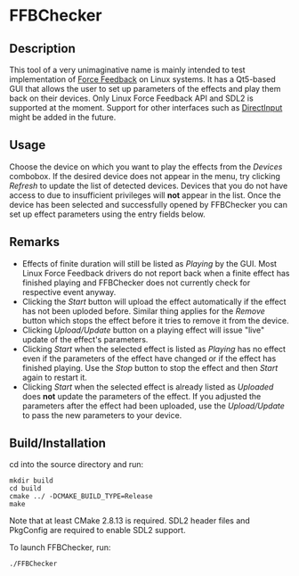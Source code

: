 FFBChecker
===

Description
---
This tool of a very unimaginative name is mainly intended to test implementation of [Force Feedback](https://en.wikipedia.org/wiki/Haptic_technology) on Linux systems. It has a Qt5-based GUI that allows the user to set up parameters of the effects and play them back on their devices. Only Linux Force Feedback API and SDL2 is supported at the moment. Support for other interfaces such as [DirectInput](https://msdn.microsoft.com/en-us/library/windows/desktop/ee418273(v=vs.85).aspx) might be added in the future.


Usage
---
Choose the device on which you want to play the effects from the *Devices* combobox. If the desired device does not appear in the menu, try clicking *Refresh* to update the list of detected devices. Devices that you do not have access to due to insufficient privileges will **not** appear in the list. Once the device has been selected and successfully opened by FFBChecker you can set up effect parameters using the entry fields below.


Remarks
---

 * Effects of finite duration will still be listed as *Playing* by the GUI. Most Linux Force Feedback drivers do not report back when a finite effect has finished playing and FFBChecker does not currently check for respective event anyway.
 * Clicking the *Start* button will upload the effect automatically if the effect has not been uploded before. Similar thing applies for the *Remove* button which stops the effect before it tries to remove it from the device.
 * Clicking *Upload/Update* button on a playing effect will issue "live" update of the effect's parameters.
 * Clicking *Start* when the selected effect is listed as *Playing* has no effect even if the parameters of the effect have changed or if the effect has finished playing. Use the *Stop* button to stop the effect and then *Start* again to restart it.
 * Clicking *Start* when the selected effect is already listed as *Uploaded* does **not** update the parameters of the effect. If you adjusted the parameters after the effect had been uploaded, use the *Upload/Update* to pass the new parameters to your device.


Build/Installation
---

cd into the source directory and run:

	mkdir build
	cd build
	cmake ../ -DCMAKE_BUILD_TYPE=Release
	make

Note that at least CMake 2.8.13 is required. SDL2 header files and PkgConfig are required to enable SDL2 support.

To launch FFBChecker, run:

	./FFBChecker
